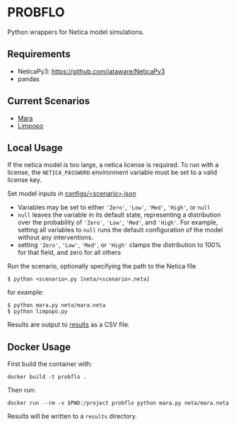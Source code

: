 # PROBFLO
Python wrappers for Netica model simulations.

## Requirements
- NeticaPy3: https://github.com/jataware/NeticaPy3
- pandas

## Current Scenarios
- [Mara](docs/mara.md)
- [Limpopo](docs/limpopo.md)

## Local Usage
If the netica model is too large, a netica license is required. To run with a license, the `NETICA_PASSWORD` environment variable must be set to a valid license key.

Set model inputs in [configs/\<scenario>.json](configs/)
- Variables may be set to either `'Zero'`, `'Low'`, `'Med'`, `'High'`, or `null`
- `null` leaves the variable in its default state, representing a distribution over the probability of `'Zero'`, `'Low'`, `'Med'`, and `'High'`. For example, setting all variables to `null` runs the default configuration of the model without any interventions.
- setting `'Zero'`, `'Low'`, `'Med'`, or `'High'` clamps the distribution to 100% for that field, and zero for all others

Run the scenario, optionally specifying the path to the Netica file
```
$ python <scenario>.py [neta/<scenario>.neta]
```
for example:
```
$ python mara.py neta/mara.neta
$ python limpopo.py
```

Results are output to [results](results/) as a CSV file.


## Docker Usage

First build the container with:

```
docker build -t probflo .
```

Then run:

```
docker run --rm -v $PWD:/project probflo python mara.py neta/mara.neta
```

Results will be written to a `results` directory.

